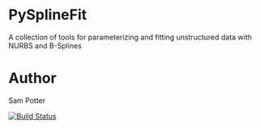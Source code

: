 # PySplineFit
A collection of tools for parameterizing and fitting unstructured data with NURBS and B-Splines
# Author
Sam Potter

[![Build Status](https://travis-ci.com/stpotter16/PySplineFit.svg?branch=master)](https://travis-ci.com/stpotter16/PySplineFit)
